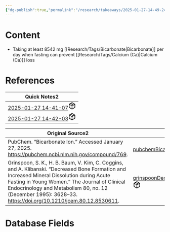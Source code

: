 ```yaml
---
{"dg-publish":true,"permalink":"/research/takeaways/2025-01-27-14-49-24/","updated":"2025-01-31T00:01:42-05:00"}
---
```


# Content
- Taking at least 8542 mg [[Research/Tags/Bicarbonate\|Bicarbonate]] per day when fasting can prevent [[Research/Tags/Calcium (Ca)\|Calcium (Ca)]] loss
# References
<div><table class="dataview table-view-table"><thead class="table-view-thead"><tr class="table-view-tr-header"><th class="table-view-th"><span>Quick Notes</span><span class="dataview small-text">2</span></th></tr></thead><tbody class="table-view-tbody"><tr><td><span><a data-tooltip-position="top" aria-label="Research/Quick Notes/2025-01-27 14-41-07.md" data-href="Research/Quick Notes/2025-01-27 14-41-07.md" href="Research/Quick Notes/2025-01-27 14-41-07.md" class="internal-link" target="_blank" rel="noopener nofollow" fileclass-name="Research Links">2025-01-27 14-41-07</a><a class="metadata-menu fileclass-icon"><svg xmlns="http://www.w3.org/2000/svg" width="24" height="24" viewBox="0 0 24 24" fill="none" stroke="currentColor" stroke-width="2" stroke-linecap="round" stroke-linejoin="round" class="svg-icon lucide-package"><path d="m7.5 4.27 9 5.15"></path><path d="M21 8a2 2 0 0 0-1-1.73l-7-4a2 2 0 0 0-2 0l-7 4A2 2 0 0 0 3 8v8a2 2 0 0 0 1 1.73l7 4a2 2 0 0 0 2 0l7-4A2 2 0 0 0 21 16Z"></path><path d="m3.3 7 8.7 5 8.7-5"></path><path d="M12 22V12"></path></svg></a></span></td></tr><tr><td><span><a data-tooltip-position="top" aria-label="Research/Quick Notes/2025-01-27 14-42-03.md" data-href="Research/Quick Notes/2025-01-27 14-42-03.md" href="Research/Quick Notes/2025-01-27 14-42-03.md" class="internal-link" target="_blank" rel="noopener nofollow" fileclass-name="Research Links">2025-01-27 14-42-03</a><a class="metadata-menu fileclass-icon"><svg xmlns="http://www.w3.org/2000/svg" width="24" height="24" viewBox="0 0 24 24" fill="none" stroke="currentColor" stroke-width="2" stroke-linecap="round" stroke-linejoin="round" class="svg-icon lucide-package"><path d="m7.5 4.27 9 5.15"></path><path d="M21 8a2 2 0 0 0-1-1.73l-7-4a2 2 0 0 0-2 0l-7 4A2 2 0 0 0 3 8v8a2 2 0 0 0 1 1.73l7 4a2 2 0 0 0 2 0l7-4A2 2 0 0 0 21 16Z"></path><path d="m3.3 7 8.7 5 8.7-5"></path><path d="M12 22V12"></path></svg></a></span></td></tr></tbody></table></div><div><table class="dataview table-view-table"><thead class="table-view-thead"><tr class="table-view-tr-header"><th class="table-view-th"><span>Original Source</span><span class="dataview small-text">2</span></th><th class="table-view-th"><span>Citation Key</span></th></tr></thead><tbody class="table-view-tbody"><tr><td><span>PubChem. “Bicarbonate Ion.” Accessed January 27, 2025. <a rel="noopener nofollow" class="external-link" href="https://pubchem.ncbi.nlm.nih.gov/compound/769" target="_blank">https://pubchem.ncbi.nlm.nih.gov/compound/769</a>.</span></td><td><span><a data-tooltip-position="top" aria-label="Research/Evidence Sources/pubchemBicarbonateIon.md" data-href="Research/Evidence Sources/pubchemBicarbonateIon.md" href="Research/Evidence Sources/pubchemBicarbonateIon.md" class="internal-link" target="_blank" rel="noopener nofollow" fileclass-name="Research Links">pubchemBicarbonateIon</a><a class="metadata-menu fileclass-icon"><svg xmlns="http://www.w3.org/2000/svg" width="24" height="24" viewBox="0 0 24 24" fill="none" stroke="currentColor" stroke-width="2" stroke-linecap="round" stroke-linejoin="round" class="svg-icon lucide-package"><path d="m7.5 4.27 9 5.15"></path><path d="M21 8a2 2 0 0 0-1-1.73l-7-4a2 2 0 0 0-2 0l-7 4A2 2 0 0 0 3 8v8a2 2 0 0 0 1 1.73l7 4a2 2 0 0 0 2 0l7-4A2 2 0 0 0 21 16Z"></path><path d="m3.3 7 8.7 5 8.7-5"></path><path d="M12 22V12"></path></svg></a></span></td></tr><tr><td><span>Grinspoon, S. K., H. B. Baum, V. Kim, C. Coggins, and A. Klibanski. “Decreased Bone Formation and Increased Mineral Dissolution during Acute Fasting in Young Women.” The Journal of Clinical Endocrinology and Metabolism 80, no. 12 (December 1995): 3628–33. <a rel="noopener nofollow" class="external-link" href="https://doi.org/10.1210/jcem.80.12.8530611" target="_blank">https://doi.org/10.1210/jcem.80.12.8530611</a>.</span></td><td><span><a data-tooltip-position="top" aria-label="Research/Evidence Sources/grinspoonDecreasedBoneFormation1995.md" data-href="Research/Evidence Sources/grinspoonDecreasedBoneFormation1995.md" href="Research/Evidence Sources/grinspoonDecreasedBoneFormation1995.md" class="internal-link" target="_blank" rel="noopener nofollow" fileclass-name="Research Links">grinspoonDecreasedBoneFormation1995</a><a class="metadata-menu fileclass-icon"><svg xmlns="http://www.w3.org/2000/svg" width="24" height="24" viewBox="0 0 24 24" fill="none" stroke="currentColor" stroke-width="2" stroke-linecap="round" stroke-linejoin="round" class="svg-icon lucide-package"><path d="m7.5 4.27 9 5.15"></path><path d="M21 8a2 2 0 0 0-1-1.73l-7-4a2 2 0 0 0-2 0l-7 4A2 2 0 0 0 3 8v8a2 2 0 0 0 1 1.73l7 4a2 2 0 0 0 2 0l7-4A2 2 0 0 0 21 16Z"></path><path d="m3.3 7 8.7 5 8.7-5"></path><path d="M12 22V12"></path></svg></a></span></td></tr></tbody></table></div>

# Database Fields
